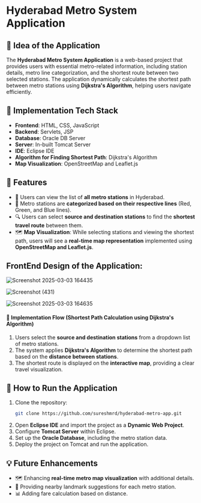 # Hyderabad Metro System Application

## 📌 Idea of the Application
The **Hyderabad Metro System Application** is a web-based project that provides users with essential metro-related information, including station details, metro line categorization, and the shortest route between two selected stations. The application dynamically calculates the shortest path between metro stations using **Dijkstra's Algorithm**, helping users navigate efficiently.

## 🚀 Implementation Tech Stack

- **Frontend**: HTML, CSS, JavaScript
- **Backend**: Servlets, JSP
- **Database**: Oracle DB Server
- **Server**: In-built Tomcat Server
- **IDE**: Eclipse IDE
- **Algorithm for Finding Shortest Path**: Dijkstra's Algorithm
- **Map Visualization**: OpenStreetMap and Leaflet.js

## 🎯 Features

- 📍 Users can view the list of **all metro stations** in Hyderabad.
- 🌈 Metro stations are **categorized based on their respective lines** (Red, Green, and Blue lines).
- 🔍 Users can select **source and destination stations** to find the **shortest travel route** between them.
- 🗺️ **Map Visualization**: While selecting stations and viewing the shortest path, users will see a **real-time map representation** implemented using **OpenStreetMap and Leaflet.js**.

## FrontEnd Design of the Application:
![Screenshot 2025-03-03 164435](https://github.com/user-attachments/assets/e3dd64f3-bb1d-4a74-98b7-522b9ddd8445)

![Screenshot (431)](https://github.com/user-attachments/assets/4b201365-a573-414c-9ed8-fe4b2bb70565)

![Screenshot 2025-03-03 164635](https://github.com/user-attachments/assets/fcd0423d-ddca-4cce-bd0f-8cf404bdb757)

#### 🔄 Implementation Flow (Shortest Path Calculation using Dijkstra's Algorithm)

1. Users select the **source and destination stations** from a dropdown list of metro stations.
2. The system applies **Dijkstra's Algorithm** to determine the shortest path based on the **distance between stations**.
3. The shortest route is displayed on the **interactive map**, providing a clear travel visualization.

## 📌 How to Run the Application

1. Clone the repository:
   ```sh
   git clone https://github.com/sureshmrd/hyderabad-metro-app.git
   ```
2. Open **Eclipse IDE** and import the project as a **Dynamic Web Project**.
3. Configure **Tomcat Server** within Eclipse.
4. Set up the **Oracle Database**, including the metro station data.
5. Deploy the project on Tomcat and run the application.

## 💡 Future Enhancements
- 🗺️ Enhancing **real-time metro map visualization** with additional details.
- 📍 Providing nearby landmark suggestions for each metro station.
- 📊 Adding fare calculation based on distance.

